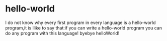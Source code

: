 # hello-world
I do not know why every first program  in every language is a hello-world program,it is llike to say that:if you can write a hello-world
program you can do any program with this language!
byebye helloWorld!
